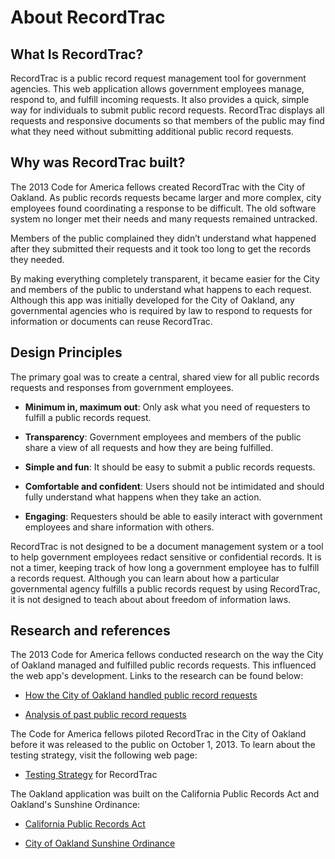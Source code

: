 # About RecordTrac
## What Is RecordTrac?
RecordTrac is a public record request management tool for government agencies. This web application allows government employees manage, respond to, and fulfill incoming requests. It also provides a quick, simple way for individuals to submit public record requests. RecordTrac displays all requests and responsive documents so that members of the public may find what they need without submitting additional public record requests.

## Why was RecordTrac built?

The 2013 Code for America fellows created RecordTrac with the City of Oakland. As public records requests became larger and more complex, city employees found coordinating a response to be difficult. The old software system no longer met their needs and many requests remained untracked.

Members of the public complained they didn’t understand what happened after they submitted their requests and it took too long to get the records they needed.

By making everything completely transparent, it became easier for the City and members of the public to understand what happens to each request. Although this app was initially developed for the City of Oakland, any governmental agencies who is required by law to respond to requests for information or documents can reuse RecordTrac. 

## Design Principles

The primary goal was to create a central, shared view for all public records requests and responses from government employees.

* **Minimum in, maximum out**: Only ask what you need of requesters to fulfill a public records request.

* **Transparency**: Government employees and members of the public share a view of all requests and how they are being fulfilled.

* **Simple and fun**: It should be easy to submit a public records requests. 

* **Comfortable and confident**: Users should not be intimidated and should fully understand what happens when they take an action. 

* **Engaging**: Requesters should be able to easily interact with government employees and share information with others. 
 
RecordTrac is not designed to be a document management system or a tool to help government employees redact sensitive or confidential records. It is not a timer, keeping track of how long a government employee has to fulfill a records request. Although you can learn about how a particular governmental agency fulfills a public records request by using RecordTrac, it is not designed to teach about about freedom of information laws.


## Research and references

The 2013 Code for America fellows conducted research on the way the City of Oakland managed and fulfilled public records requests. This influenced the web app's development. Links to the research can be found below:

* [How the City of Oakland handled public record requests](http://codeforamerica.github.io/recordtrac/docs/1.0.0/research.html)

* [Analysis of past public record requests](http://codeforamerica.github.io/recordtrac/docs/1.0.0/ibpm-analysis.html)

The Code for America fellows piloted RecordTrac in the City of Oakland before it was released to the public on October 1, 2013. To learn about the testing strategy, visit the following web page:

* [Testing Strategy](http://codeforamerica.github.io/recordtrac/docs/1.0.0/teststrategy.html) for RecordTrac 


The Oakland application was built on the California Public Records Act and Oakland's Sunshine Ordinance:

* [California Public Records Act](http://x.genius.com/State-of-california-california-public-records-act-annotated)

* [City of Oakland Sunshine Ordinance](https://library.municode.com/HTML/16308/level2/TIT2ADPE_CH2.20PUMEPURE.html#TOPTITLE)
